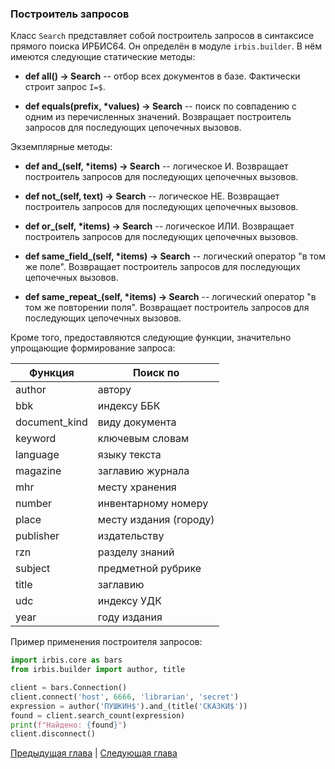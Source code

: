 ### Построитель запросов

Класс `Search` представляет собой построитель запросов в синтаксисе прямого поиска ИРБИС64. Он определён в модуле `irbis.builder`. В нём имеются следующие статические методы:

* **def all() -> Search** -- отбор всех документов в базе. Фактически строит запрос `I=$`.

* **def equals(prefix, \*values) -> Search** -- поиск по совпадению с одним из перечисленных значений. Возвращает построитель запросов для последующих цепочечных вызовов.

Экземплярные методы:

* **def and_(self, \*items) -> Search** -- логическое И. Возвращает построитель запросов для последующих цепочечных вызовов.

* **def not_(self, text) -> Search** -- логическое НЕ. Возвращает построитель запросов для последующих цепочечных вызовов.

* **def or_(self, \*items) -> Search** -- логическое ИЛИ. Возвращает построитель запросов для последующих цепочечных вызовов.

* **def same_field_(self, \*items) -> Search** -- логический оператор "в том же поле". Возвращает построитель запросов для последующих цепочечных вызовов.

* **def same_repeat_(self, \*items) -> Search** -- логический оператор "в том же повторении поля". Возвращает построитель запросов для последующих цепочечных вызовов.

Кроме того, предоставляются следующие функции, значительно упрощающие формирование запроса:

| Функция       | Поиск по 
|---------------|---------
| author        | автору
| bbk           | индексу ББК
| document_kind | виду документа
| keyword       | ключевым словам
| language      | языку текста
| magazine      | заглавию журнала
| mhr           | месту хранения
| number        | инвентарному номеру
| place         | месту издания (городу)
| publisher     | издательству
| rzn           | разделу знаний
| subject       | предметной рубрике
| title         | заглавию
| udc           | индексу УДК
| year          | году издания

Пример применения построителя запросов:

```python
import irbis.core as bars
from irbis.builder import author, title

client = bars.Connection()
client.connect('host', 6666, 'librarian', 'secret')
expression = author('ПУШКИН$').and_(title('СКАЗКИ$'))
found = client.search_count(expression)
print(f"Найдено: {found}")
client.disconnect()
```

[Предыдущая глава](chapter4.md) | [Следующая глава](chapter6.md)